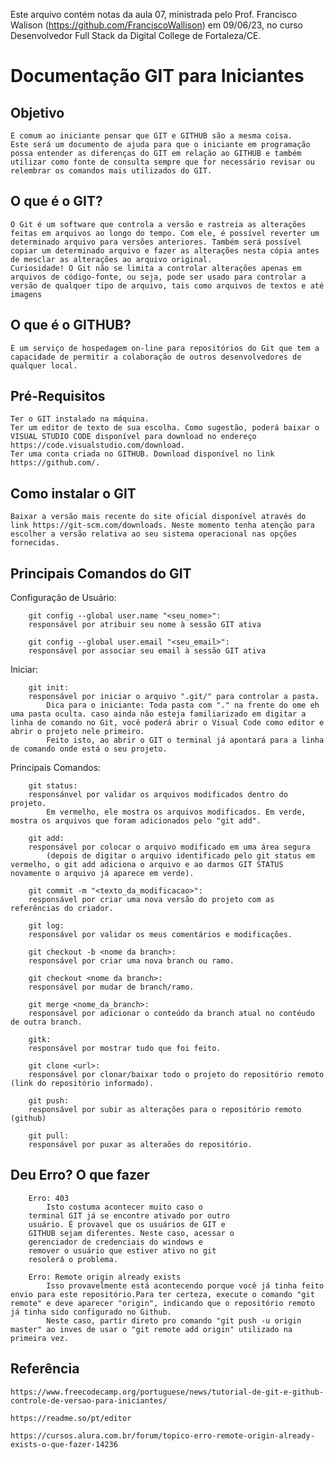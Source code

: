 Este arquivo contém notas da aula 07, ministrada pelo Prof. Francisco Walison (https://github.com/FranciscoWallison) em 09/06/23, no curso Desenvolvedor Full Stack da Digital College de Fortaleza/CE.

# Documentação GIT para Iniciantes

## Objetivo
    É comum ao iniciante pensar que GIT e GITHUB são a mesma coisa.
    Este será um documento de ajuda para que o iniciante em programação possa entender as diferenças do GIT em relação ao GITHUB e também utilizar como fonte de consulta sempre que for necessário revisar ou relembrar os comandos mais utilizados do GIT. 

## O que é o GIT?
    O Git é um software que controla a versão e rastreia as alterações feitas em arquivos ao longo do tempo. Com ele, é possível reverter um determinado arquivo para versões anteriores. Também será possível copiar um determinado arquivo e fazer as alterações nesta cópia antes de mesclar as alterações ao arquivo original.
    Curiosidade! O Git não se limita a controlar alterações apenas em arquivos de código-fonte, ou seja, pode ser usado para controlar a versão de qualquer tipo de arquivo, tais como arquivos de textos e até imagens

## O que é o GITHUB?
    É um serviço de hospedagem on-line para repositórios do Git que tem a capacidade de permitir a colaboração de outros desenvolvedores de qualquer local.

## Pré-Requisitos
    Ter o GIT instalado na máquina. 
    Ter um editor de texto de sua escolha. Como sugestão, poderá baixar o VISUAL STUDIO CODE disponível para download no endereço https://code.visualstudio.com/download.
    Ter uma conta criada no GITHUB. Download disponível no link https://github.com/.

## Como instalar o GIT
    Baixar a versão mais recente do site oficial disponível através do link https://git-scm.com/downloads. Neste momento tenha atenção para escolher a versão relativa ao seu sistema operacional nas opções fornecidas.

## Principais Comandos do GIT

Configuração de Usuário:
        
        git config --global user.name "<seu_nome>": 
        responsável por atribuir seu nome à sessão GIT ativa
        
        git config --global user.email "<seu_email>": 
        responsável por associar seu email à sessão GIT ativa

Iniciar:
        
        git init: 
        responsável por iniciar o arquivo ".git/" para controlar a pasta.
            Dica para o iniciante: Toda pasta com "." na frente do ome eh uma pasta oculta. caso ainda não esteja familiarizado em digitar a linha de comando no Git, você poderá abrir o Visual Code como editor e abrir o projeto nele primeiro. 
            Feito isto, ao abrir o GIT o terminal já apontará para a linha de comando onde está o seu projeto.

Principais Comandos:

        git status: 
        responsánvel por validar os arquivos modificados dentro do projeto. 
            Em vermelho, ele mostra os arquivos modificados. Em verde, mostra os arquivos que foram adicionados pelo "git add".

        git add:
        responsável por colocar o arquivo modificado em uma área segura 
            (depois de digitar o arquivo identificado pelo git status em vermelho, o git add adiciona o arquivo e ao darmos GIT STATUS novamente o arquivo já aparece em verde).

        git commit -m "<texto_da_modificacao>":
        responsável por criar uma nova versão do projeto com as referências do criador.

        git log:
        responsável por validar os meus comentários e modificações.              

        git checkout -b <nome da branch>:
        responsável por criar uma nova branch ou ramo.

        git checkout <nome da branch>:
        responsável por mudar de branch/ramo.

        git merge <nome_da_branch>:
        responsável por adicionar o conteúdo da branch atual no contéudo de outra branch.

        gitk:
        responsável por mostrar tudo que foi feito.

        git clone <url>:
        responsável por clonar/baixar todo o projeto do repositório remoto (link do repositório informado). 

        git push:
        responsável por subir as alterações para o repositório remoto (github)

        git pull:
        responsável por puxar as alteraões do repositório.

## Deu Erro? O que fazer
        
        Erro: 403
            Isto costuma acontecer muito caso o     
        terminal GIT já se encontre ativado por outro 
        usuário. É provavel que os usuários de GIT e 
        GITHUB sejam diferentes. Neste caso, acessar o 
        gerenciador de credenciais do windows e 
        remover o usuário que estiver ativo no git 
        resolerá o problema.

        Erro: Remote origin already exists
            Isso provavelmente está acontecendo porque você já tinha feito envio para este repositório.Para ter certeza, execute o comando "git remote" e deve aparecer "origin", indicando que o repositório remoto já tinha sido configurado no Github.
            Neste caso, partir direto pro comando "git push -u origin master" ao inves de usar o "git remote add origin" utilizado na primeira vez.

## Referência
    https://www.freecodecamp.org/portuguese/news/tutorial-de-git-e-github-controle-de-versao-para-iniciantes/
    
    https://readme.so/pt/editor

    https://cursos.alura.com.br/forum/topico-erro-remote-origin-already-exists-o-que-fazer-14236
